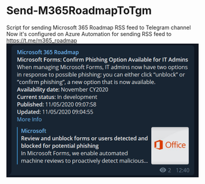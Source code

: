 # Send-M365RoadmapToTgm
Script for sending Microsoft 365 Roadmap RSS feed to Telegram channel
Now it's configured on Azure Automation for sending RSS feed to https://t.me/m365_roadmap  
![Telegram_Example](https://github.com/Cypher-Skif/PublicRepoPictures/blob/master/Send-M365RoadmapToTgm_Example.png)  
